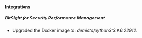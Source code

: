 #### Integrations
##### BitSight for Security Performance Management
- Upgraded the Docker image to: *demisto/python3:3.9.6.22912*.
